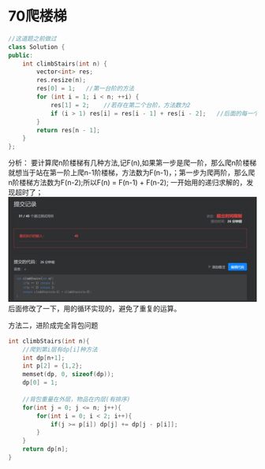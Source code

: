 # 70爬楼梯
```cpp
//这道题之前做过
class Solution {
public:
    int climbStairs(int n) {
        vector<int> res;
        res.resize(n);
        res[0] = 1;   //第一台阶的方法
        for (int i = 1; i < n; ++i) {
            res[1] = 2;    //若存在第二个台阶，方法数为2
            if (i > 1) res[i] = res[i - 1] + res[i - 2];   //后面的每一个台阶的方法数等于到前两个台阶的方法数之和
        }
        return res[n - 1];
    }
};
```

分析：
要计算爬n阶楼梯有几种方法,记F(n),如果第一步是爬一阶，那么爬n阶楼梯就想当于站在第一阶上爬n-1阶楼梯，方法数为F(n-1)，；第一步为爬两阶，那么爬n阶楼梯方法数为F(n-2);所以F(n) = F(n-1) + F(n-2);
一开始用的递归求解的，发现超时了；
![](img/2022-01-27-18-01-58.png)
后面修改了一下，用的循环实现的，避免了重复的运算。

方法二，进阶成完全背包问题
```c
int climbStairs(int n){
    //爬到第i层有dp[i]种方法
    int dp[n+1];
    int p[2] = {1,2};
    memset(dp, 0, sizeof(dp));
    dp[0] = 1;

    //背包重量在外层，物品在内层(有排序)
    for(int j = 0; j <= n; j++){
        for(int i = 0; i < 2; i++){
            if(j >= p[i]) dp[j] += dp[j - p[i]];
        }
    }
    return dp[n];
}
```
